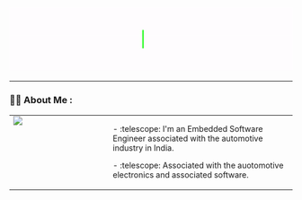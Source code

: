 <div id="header" align="center">
  <img src="Hello_Animation_GiF.gif" width="auto" height="auto"/>
</div>

---

### :woman_technologist: About Me :
<table style="width: 100%; table-layout: fixed; border-collapse: collapse; border: none;">
  <tr>
    <td style="width: 150px; padding-right: 20px; vertical-align: top; border: none; border-color: transparent;">
      <img src="https://media.giphy.com/media/tT2FEbKu63KxdFubmY/giphy.gif" width="100" style="display: block;">
    </td>
    <td style="vertical-align: top; border: none; border-color: transparent;">
      <p>- :telescope: I'm an Embedded Software Engineer associated with the automotive industry in India.</p>
      <p>- :telescope: Associated with the auotomotive electronics and associated software.</p>
    </td>
  </tr>
</table>
